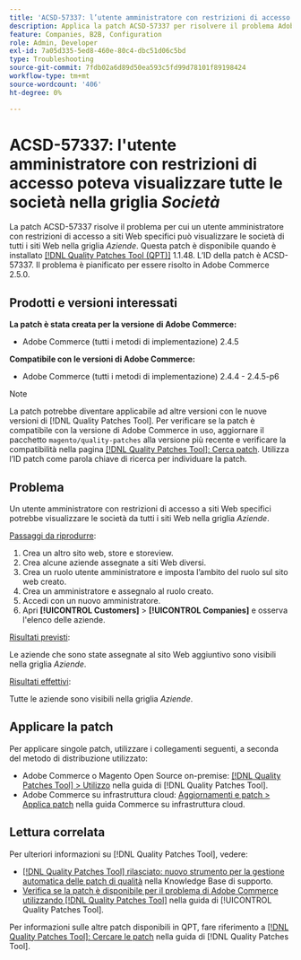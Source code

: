 ```yaml
---
title: 'ACSD-57337: l’utente amministratore con restrizioni di accesso può visualizzare tutte le aziende nella griglia *Aziende*'
description: Applica la patch ACSD-57337 per risolvere il problema Adobe Commerce, in cui un utente amministratore con restrizioni di accesso a siti web specifici può visualizzare le aziende da tutti i siti web nella griglia *Aziende*.
feature: Companies, B2B, Configuration
role: Admin, Developer
exl-id: 7a05d335-5ed8-460e-80c4-dbc51d06c5bd
type: Troubleshooting
source-git-commit: 7fdb02a6d89d50ea593c5fd99d78101f89198424
workflow-type: tm+mt
source-wordcount: '406'
ht-degree: 0%

---
```


# ACSD-57337: l&#39;utente amministratore con restrizioni di accesso poteva visualizzare tutte le società nella griglia *Società*

La patch ACSD-57337 risolve il problema per cui un utente amministratore con restrizioni di accesso a siti Web specifici può visualizzare le società di tutti i siti Web nella griglia *Aziende*. Questa patch è disponibile quando è installato [[!DNL Quality Patches Tool (QPT)]](https://experienceleague.adobe.com/it/docs/commerce-operations/tools/quality-patches-tool/quality-patches-tool-to-self-serve-quality-patches) 1.1.48. L’ID della patch è ACSD-57337. Il problema è pianificato per essere risolto in Adobe Commerce 2.5.0.

## Prodotti e versioni interessati

**La patch è stata creata per la versione di Adobe Commerce:**

* Adobe Commerce (tutti i metodi di implementazione) 2.4.5

**Compatibile con le versioni di Adobe Commerce:**

* Adobe Commerce (tutti i metodi di implementazione) 2.4.4 - 2.4.5-p6

>[!NOTE]
>
>La patch potrebbe diventare applicabile ad altre versioni con le nuove versioni di [!DNL Quality Patches Tool]. Per verificare se la patch è compatibile con la versione di Adobe Commerce in uso, aggiornare il pacchetto `magento/quality-patches` alla versione più recente e verificare la compatibilità nella pagina [[!DNL Quality Patches Tool]: Cerca patch](https://experienceleague.adobe.com/tools/commerce-quality-patches/index.html?lang=it). Utilizza l’ID patch come parola chiave di ricerca per individuare la patch.

## Problema

Un utente amministratore con restrizioni di accesso a siti Web specifici potrebbe visualizzare le società da tutti i siti Web nella griglia *Aziende*.

<u>Passaggi da riprodurre</u>:

1. Crea un altro sito web, store e storeview.
1. Crea alcune aziende assegnate a siti Web diversi.
1. Crea un ruolo utente amministratore e imposta l’ambito del ruolo sul sito web creato.
1. Crea un amministratore e assegnalo al ruolo creato.
1. Accedi con un nuovo amministratore.
1. Apri **[!UICONTROL Customers]** > **[!UICONTROL Companies]** e osserva l&#39;elenco delle aziende.

<u>Risultati previsti</u>:

Le aziende che sono state assegnate al sito Web aggiuntivo sono visibili nella griglia *Aziende*.

<u>Risultati effettivi</u>:

Tutte le aziende sono visibili nella griglia *Aziende*.

## Applicare la patch

Per applicare singole patch, utilizzare i collegamenti seguenti, a seconda del metodo di distribuzione utilizzato:

* Adobe Commerce o Magento Open Source on-premise: [[!DNL Quality Patches Tool] > Utilizzo](/help/tools/quality-patches-tool/usage.md) nella guida di [!DNL Quality Patches Tool].
* Adobe Commerce su infrastruttura cloud: [Aggiornamenti e patch > Applica patch](https://experienceleague.adobe.com/docs/commerce-cloud-service/user-guide/develop/upgrade/apply-patches.html?lang=it) nella guida Commerce su infrastruttura cloud.

## Lettura correlata

Per ulteriori informazioni su [!DNL Quality Patches Tool], vedere:

* [[!DNL Quality Patches Tool] rilasciato: nuovo strumento per la gestione automatica delle patch di qualità](https://experienceleague.adobe.com/it/docs/commerce-operations/tools/quality-patches-tool/quality-patches-tool-to-self-serve-quality-patches) nella Knowledge Base di supporto.
* [Verifica se la patch è disponibile per il problema di Adobe Commerce utilizzando  [!DNL Quality Patches Tool]](/help/tools/quality-patches-tool/patches-available-in-qpt/check-patch-for-magento-issue-with-magento-quality-patches.md) nella guida di [!UICONTROL Quality Patches Tool].


Per informazioni sulle altre patch disponibili in QPT, fare riferimento a [[!DNL Quality Patches Tool]: Cercare le patch](https://experienceleague.adobe.com/tools/commerce-quality-patches/index.html?lang=it) nella guida di [!DNL Quality Patches Tool].

